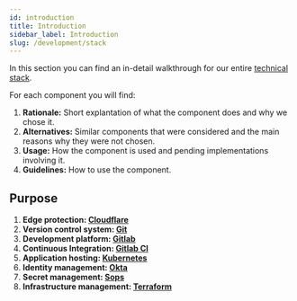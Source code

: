 ```yaml
---
id: introduction
title: Introduction
sidebar_label: Introduction
slug: /development/stack
---
```


In this section you can find
an in-detail walkthrough for
our entire
[technical stack](https://heap.io/topics/what-is-a-tech-stack).

For each component you will find:

1. **Rationale:**
Short explantation
of what the component
does and why we chose it.
1. **Alternatives:**
Similar components
that were considered
and the main reasons
why they were not chosen.
1. **Usage:**
How the component is used
and pending implementations
involving it.
1. **Guidelines:**
How to use the component.

## Purpose

1. **Edge protection: [Cloudflare](stack/cloudflare)**
1. **Version control system: [Git](stack/git/commits)**
1. **Development platform: [Gitlab](stack/gitlab)**
1. **Continuous Integration: [Gitlab CI](stack/gitlab-ci)**
1. **Application hosting: [Kubernetes](stack/kubernetes)**
1. **Identity management: [Okta](stack/okta)**
1. **Secret management: [Sops](stack/sops)**
1. **Infrastructure management: [Terraform](stack/terraform)**
